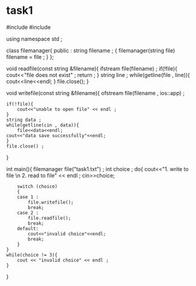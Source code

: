 # task1
#include <iostream>
#include <fstream>

using namespace std ;

class filemanager{
    public :
        string filename ;
    {
        filemanager(string file)
        filename = file ;
    }
};

void readfile(const string &filename){
    ifstream file(filename) ;
    if(!file){
        cout<<"file does not exist" ;
        return ;
    }
    string line ;
    while(getline(file , line)){
        cout<<line<<endl;
    }
    file.close();
}

void writefile(const string &filename){
    ofstream file(filename , ios::app) ;

    if(!file){
        cout<<"unable to open file" << endl ;
    }
    string data ;
    while(getline(cin , data)){
        file<<data<<endl;
    cout<<"data save successfully"<<endl;
    }
    file.close() ;
}

int main(){
    filemanager file("task1.txt") ;
    int choice ;
    do{
        cout<<"1. write to file \n 2. read to file" << endl ;
        cin>>choice;
    
        switch (choice)
        {
        case 1 :
            file.writefile();
            break;
        case 2 : 
            file.readfile();
            break; 
        default:
            cout<<"invalid choice"<<endl;
            break;
        }
    }
    while(choice != 3){
        cout << "invalid choice" << endl ;
    }
    
}


